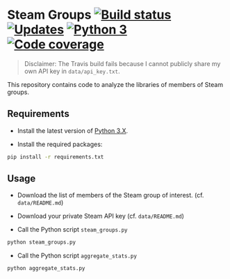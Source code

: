 # Steam Groups [![Build status][Build image]][Build] [![Updates][Dependency image]][PyUp] [![Python 3][Python3 image]][PyUp] [![Code coverage][Codecov image]][Codecov]

  [Build]: https://travis-ci.org/woctezuma/steam-groups
  [Build image]: https://travis-ci.org/woctezuma/steam-groups.svg?branch=master

  [PyUp]: https://pyup.io/repos/github/woctezuma/steam-groups/
  [Dependency image]: https://pyup.io/repos/github/woctezuma/steam-groups/shield.svg
  [Python3 image]: https://pyup.io/repos/github/woctezuma/steam-groups/python-3-shield.svg

  [Codecov]: https://codecov.io/gh/woctezuma/steam-groups
  [Codecov image]: https://codecov.io/gh/woctezuma/steam-groups/branch/master/graph/badge.svg

> Disclaimer: The Travis build fails because I cannot publicly share my own API key in `data/api_key.txt`.

This repository contains code to analyze the libraries of members of Steam groups.

## Requirements ##

- Install the latest version of [Python 3.X](https://www.python.org/downloads/).

- Install the required packages:

```bash
pip install -r requirements.txt
```

## Usage ##

- Download the list of members of the Steam group of interest. (cf. `data/README.md`)

- Download your private Steam API key (cf. `data/README.md`)

- Call the Python script `steam_groups.py`

```bash
python steam_groups.py
```

- Call the Python script `aggregate_stats.py`

```bash
python aggregate_stats.py
```
